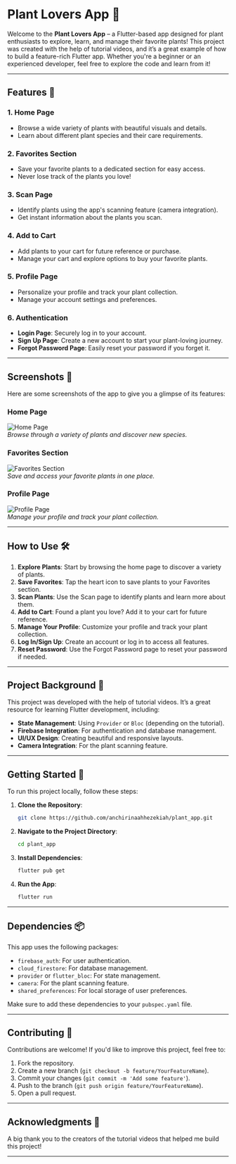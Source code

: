 # Plant Lovers App 🌱  

Welcome to the **Plant Lovers App** – a Flutter-based app designed for plant enthusiasts to explore, learn, and manage their favorite plants! This project was created with the help of tutorial videos, and it’s a great example of how to build a feature-rich Flutter app. Whether you're a beginner or an experienced developer, feel free to explore the code and learn from it!  

---

## Features 🌟  

### 1. **Home Page**  
   - Browse a wide variety of plants with beautiful visuals and details.  
   - Learn about different plant species and their care requirements.  

### 2. **Favorites Section**  
   - Save your favorite plants to a dedicated section for easy access.  
   - Never lose track of the plants you love!  

### 3. **Scan Page**  
   - Identify plants using the app's scanning feature (camera integration).  
   - Get instant information about the plants you scan.  

### 4. **Add to Cart**  
   - Add plants to your cart for future reference or purchase.  
   - Manage your cart and explore options to buy your favorite plants.  

### 5. **Profile Page**  
   - Personalize your profile and track your plant collection.  
   - Manage your account settings and preferences.  

### 6. **Authentication**  
   - **Login Page**: Securely log in to your account.  
   - **Sign Up Page**: Create a new account to start your plant-loving journey.  
   - **Forgot Password Page**: Easily reset your password if you forget it.  

---

## Screenshots 📸  

Here are some screenshots of the app to give you a glimpse of its features:  

### Home Page  
![Home Page](assets/images/screenshots/home.jpg)  
*Browse through a variety of plants and discover new species.*  

### Favorites Section  
![Favorites Section](assets/images/screenshots/favorite_page.jpg)  
*Save and access your favorite plants in one place.*  


### Profile Page  
![Profile Page](assets/images/screenshots/profile.jpg)  
*Manage your profile and track your plant collection.*  


---

## How to Use 🛠️  

1. **Explore Plants**: Start by browsing the home page to discover a variety of plants.  
2. **Save Favorites**: Tap the heart icon to save plants to your Favorites section.  
3. **Scan Plants**: Use the Scan page to identify plants and learn more about them.  
4. **Add to Cart**: Found a plant you love? Add it to your cart for future reference.  
5. **Manage Your Profile**: Customize your profile and track your plant collection.  
6. **Log In/Sign Up**: Create an account or log in to access all features.  
7. **Reset Password**: Use the Forgot Password page to reset your password if needed.  

---

## Project Background 🎥  

This project was developed with the help of tutorial videos. It’s a great resource for learning Flutter development, including:  
- **State Management**: Using `Provider` or `Bloc` (depending on the tutorial).  
- **Firebase Integration**: For authentication and database management.  
- **UI/UX Design**: Creating beautiful and responsive layouts.  
- **Camera Integration**: For the plant scanning feature.  


---

## Getting Started 🚀  

To run this project locally, follow these steps:  

1. **Clone the Repository**:  
   ```bash  
   git clone https://github.com/anchirinaahhezekiah/plant_app.git  
   ```  

2. **Navigate to the Project Directory**:  
   ```bash  
   cd plant_app  
   ```  

3. **Install Dependencies**:  
   ```bash  
   flutter pub get  
   ```  

4. **Run the App**:  
   ```bash  
   flutter run  
   ```  

---

## Dependencies 📦  

This app uses the following packages:  
- `firebase_auth`: For user authentication.  
- `cloud_firestore`: For database management.  
- `provider` or `flutter_bloc`: For state management.  
- `camera`: For the plant scanning feature.  
- `shared_preferences`: For local storage of user preferences.  

Make sure to add these dependencies to your `pubspec.yaml` file.  

---

## Contributing 🤝  

Contributions are welcome! If you'd like to improve this project, feel free to:  
1. Fork the repository.  
2. Create a new branch (`git checkout -b feature/YourFeatureName`).  
3. Commit your changes (`git commit -m 'Add some feature'`).  
4. Push to the branch (`git push origin feature/YourFeatureName`).  
5. Open a pull request.  

---

## Acknowledgments 🙏  

A big thank you to the creators of the tutorial videos that helped me build this project!

---

